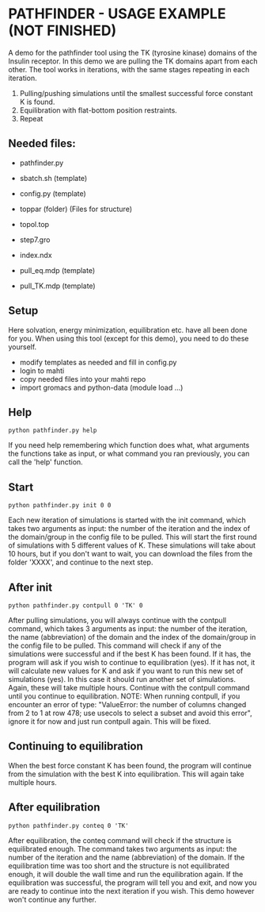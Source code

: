 # PATHFINDER - USAGE EXAMPLE (NOT FINISHED)

A demo for the pathfinder tool using the TK (tyrosine kinase) domains of the Insulin receptor.
In this demo we are pulling the TK domains apart from each other.
The tool works in iterations, with the same stages repeating in each iteration.

1. Pulling/pushing simulations until the smallest successful force constant K is found. 
2. Equilibration with flat-bottom position restraints.
3. Repeat

## Needed files:
* pathfinder.py
* sbatch.sh (template)
* config.py (template)

* toppar (folder) (Files for structure)
* topol.top
* step7.gro 
* index.ndx

* pull_eq.mdp (template)
* pull_TK.mdp (template)

## Setup
Here solvation, energy minimization, equilibration etc. have all been done for you.
When using this tool (except for this demo), you need to do these yourself.
* modify templates as needed and fill in config.py
* login to mahti
* copy needed files into your mahti repo
* import gromacs and python-data (module load ...)

## Help
```
python pathfinder.py help
```
If you need help remembering which function does what, what arguments the functions take as input, or what command you ran previously, you can call the 'help' function.

## Start
```
python pathfinder.py init 0 0
```
Each new iteration of simulations is started with the init command, which takes two arguments as input: the number of the iteration and the index of the domain/group in the config file to be pulled. This will start the first round of simulations with 5 different values of K. These simulations will take about 10 hours, but if you don't want to wait, you can download the files from the folder 'XXXX', and continue to the next step.

## After init
```
python pathfinder.py contpull 0 'TK' 0
```
After pulling simulations, you will always continue with the contpull command, which takes 3 arguments as input: the number of the iteration, the name (abbreviation) of the domain and the index of the domain/group in the config file to be pulled. This command will check if any of the simulations were successful and if the best K has been found. If it has, the program will ask if you wish to continue to equilibration (yes). If it has not, it will calculate new values for K and ask if you want to run this new set of simulations (yes). In this case it should run another set of simulations. Again, these will take multiple hours. Continue with the contpull command until you continue to equilibration.
NOTE: When running contpull, if you encounter an error of type: "ValueError: the number of columns changed from 2 to 1 at row 478; use usecols to select a subset and avoid this error", ignore it for now and just run contpull again. This will be fixed.

## Continuing to equilibration
When the best force constant K has been found, the program will continue from the simulation with the best K into equilibration. This will again take multiple hours. 

## After equilibration
```
python pathfinder.py conteq 0 'TK'
```
After equilibration, the conteq command will check if the structure is equilibrated enough. The command takes two arguments as input: the number of the iteration and the name (abbreviation) of the domain. If the equilibration time was too short and the structure is not equilibrated enough, it will double the wall time and run the equilibration again. If the equilibration was successful, the program will tell you and exit, and now you are ready to continue into the next iteration if you wish. This demo however won't continue any further.

